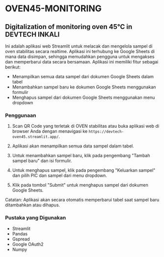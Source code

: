 # OVEN45-MONITORING
## Digitalization of monitoring oven 45°C in DEVTECH INKALI

Ini adalah aplikasi web Streamlit untuk melacak dan mengelola sampel di oven stabilitas secara realtime. Aplikasi ini terhubung ke Google Sheets di mana data disimpan, sehingga memudahkan pengguna untuk mengakses dan memperbarui data secara bersamaan. Aplikasi ini memiliki fitur sebagai berikut:

- Menampilkan semua data sampel dari dokumen Google Sheets dalam tabel
- Menambahkan sampel baru ke dokumen Google Sheets menggunakan formulir
- Menghapus sampel dari dokumen Google Sheets menggunakan menu dropdown

### Penggunaan

1. Scan QR Code yang terletak di OVEN stabilitas atau buka aplikasi web di browser Anda dengan menavigasi ke `https://devtech-oven45.streamlit.app/`.

2. Aplikasi akan menampilkan semua data sampel dalam tabel.

3. Untuk menambahkan sampel baru, klik pada pengembang "Tambah sampel baru" dan isi formulir.

4. Untuk menghapus sampel, klik pada pengembang "Keluarkan sampel" dan pilih PIC dan sampel dari menu dropdown.

5. Klik pada tombol "Submit" untuk menghapus sampel dari dokumen Google Sheets.

Catatan: Aplikasi akan secara otomatis memperbarui tabel saat sampel baru ditambahkan atau dihapus.

### Pustaka yang Digunakan
- Streamlit
- Pandas
- Gspread
- Google OAuth2
- Numpy
